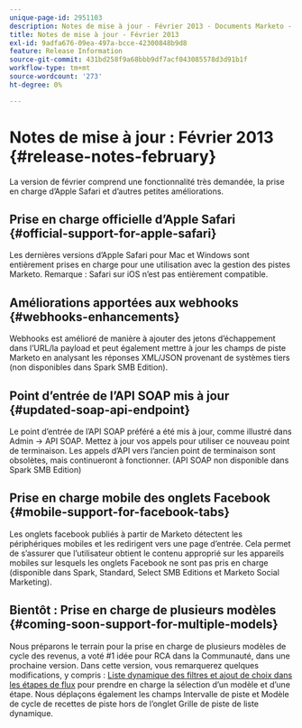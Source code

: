 ```yaml
---
unique-page-id: 2951103
description: Notes de mise à jour - Février 2013 - Documents Marketo - Documentation du produit
title: Notes de mise à jour - Février 2013
exl-id: 9adfa676-09ea-497a-bcce-42300848b9d8
feature: Release Information
source-git-commit: 431bd258f9a68bbb9df7acf043085578d3d91b1f
workflow-type: tm+mt
source-wordcount: '273'
ht-degree: 0%

---
```


# Notes de mise à jour : Février 2013 {#release-notes-february}

La version de février comprend une fonctionnalité très demandée, la prise en charge d’Apple Safari et d’autres petites améliorations.

## Prise en charge officielle d’Apple Safari {#official-support-for-apple-safari}

Les dernières versions d’Apple Safari pour Mac et Windows sont entièrement prises en charge pour une utilisation avec la gestion des pistes Marketo. Remarque : Safari sur iOS n’est pas entièrement compatible.

## Améliorations apportées aux webhooks {#webhooks-enhancements}

Webhooks est amélioré de manière à ajouter des jetons d’échappement dans l’URL/la payload et peut également mettre à jour les champs de piste Marketo en analysant les réponses XML/JSON provenant de systèmes tiers (non disponibles dans Spark SMB Edition).

## Point d’entrée de l’API SOAP mis à jour {#updated-soap-api-endpoint}

Le point d’entrée de l’API SOAP préféré a été mis à jour, comme illustré dans Admin -> API SOAP. Mettez à jour vos appels pour utiliser ce nouveau point de terminaison. Les appels d’API vers l’ancien point de terminaison sont obsolètes, mais continueront à fonctionner. (API SOAP non disponible dans Spark SMB Edition)

## Prise en charge mobile des onglets Facebook {#mobile-support-for-facebook-tabs}

Les onglets facebook publiés à partir de Marketo détectent les périphériques mobiles et les redirigent vers une page d’entrée. Cela permet de s’assurer que l’utilisateur obtient le contenu approprié sur les appareils mobiles sur lesquels les onglets Facebook ne sont pas pris en charge (disponible dans Spark, Standard, Select SMB Editions et Marketo Social Marketing).

## Bientôt : Prise en charge de plusieurs modèles {#coming-soon-support-for-multiple-models}

Nous préparons le terrain pour la prise en charge de plusieurs modèles de cycle des revenus, a voté #1 idée pour RCA dans la Communauté, dans une prochaine version. Dans cette version, vous remarquerez quelques modifications, y compris : [Liste dynamique des filtres et ajout de choix dans les étapes de flux](/help/marketo/product-docs/reporting/revenue-cycle-analytics/revenue-cycle-models/find-all-leads-in-a-revenue-cycle-model.md) pour prendre en charge la sélection d’un modèle et d’une étape. Nous déplaçons également les champs Intervalle de piste et Modèle de cycle de recettes de piste hors de l’onglet Grille de piste de liste dynamique.
